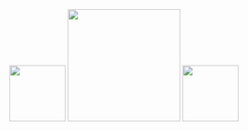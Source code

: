 <div id="header" align="center">
  <img src="https://media.giphy.com/media/v1.Y2lkPTc5MGI3NjExeTN3Z2NveWU3YTI3YXprM2hkang4YTFhZHBrdnBobGExa2RjOXo0MiZlcD12MV9pbnRlcm5hbF9naWZfYnlfaWQmY3Q9cw/EC26RCRa3NuogwRNR2/giphy.gif" width="100px"/>
<img src="https://media.giphy.com/media/v1.Y2lkPTc5MGI3NjExdDZ2N3M3cWVxYnhkMzVsYWQ0aXpuemJ3NWZocmJoNXR5MzE5d3FmYyZlcD12MV9pbnRlcm5hbF9naWZfYnlfaWQmY3Q9cw/ZFtvuSCT2fGVl34Wpi/giphy.gif" width="200px"/>
<img src="https://media.giphy.com/media/v1.Y2lkPTc5MGI3NjExcWl4cGI4OXlxYjhhNnY1aTJ1eDNrNDQxY3ZvenhqanVmMjl2MXpucSZlcD12MV9pbnRlcm5hbF9naWZfYnlfaWQmY3Q9cw/Mi2knrVULb46CQaE2w/giphy.gif" width="100px"/>
</div>


